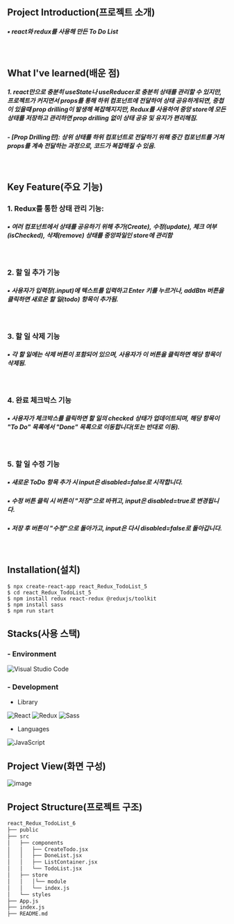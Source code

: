 ## Project Introduction(프로젝트 소개)
##### ▪ react와 redux를 사용해 만든 To Do List
<br/>

## What I've learned(배운 점)
##### 1. react만으로 충분히 useState나 useReducer로 충분히 상태를 관리할 수 있지만, 프로젝트가 커지면서 props를 통해 하위 컴포넌트에 전달하여 상태 공유하게되면, 중첩이 있을때 prop drilling이 발생해 복잡해지지만, Redux를 사용하여 중앙 store에 모든 상태를 저장하고 관리하면 prop drilling 없이 상태 공유 및 유지가 편리해짐.
##### - [Prop Drilling란]: 상위 상태를 하위 컴포넌트로 전달하기 위해 중간 컴포넌트를 거쳐 props를 계속 전달하는 과정으로, 코드가 복잡해질 수 있음.
<br/>

## Key Feature(주요 기능)
### 1. Redux를 통한 상태 관리 기능:
##### ▪ 여러 컴포넌트에서 상태를 공유하기 위해 추가(Create), 수정(update), 체크 여부(isChecked), 삭제(remove) 상태를 중앙파일인 store에 관리함
<br/>

### 2. 할 일 추가 기능
##### ▪ 사용자가 입력창(.input)에 텍스트를 입력하고 Enter 키를 누르거나, addBtn 버튼을 클릭하면 새로운 할 일(todo) 항목이 추가됨.
<br/>

### 3. 할 일 삭제 기능
##### ▪ 각 할 일에는 삭제 버튼이 포함되어 있으며, 사용자가 이 버튼을 클릭하면 해당 항목이 삭제됨.
<br/>

### 4. 완료 체크박스 기능
##### ▪ 사용자가 체크박스를 클릭하면 할 일의 checked 상태가 업데이트되며, 해당 항목이 "To Do" 목록에서 "Done" 목록으로 이동합니다(또는 반대로 이동).
<br/>

### 5. 할 일 수정 기능
##### ▪ 새로운 ToDo 항목 추가 시 input은 disabled=false로 시작합니다.
##### ▪ 수정 버튼 클릭 시 버튼이 "저장"으로 바뀌고, input은 disabled=true로 변경됩니다.
##### ▪ 저장 후 버튼이 "수정"으로 돌아가고, input은 다시 disabled=false로 돌아갑니다.
<br/>

## Installation(설치)
```
$ npx create-react-app react_Redux_TodoList_5
$ cd react_Redux_TodoList_5
$ npm install redux react-redux @reduxjs/toolkit
$ npm install sass
$ npm run start
```

## Stacks(사용 스택)
### - Environment
![Visual Studio Code](https://img.shields.io/badge/Visual%20Studio%20Code-007ACC?style=for-the-badge&logo=Visual%20Studio%20Code&logoColor=white)
<br/>

### - Development
- Library

![React](https://img.shields.io/badge/React-20232A?style=for-the-badge&logo=react&logoColor=61DAFB)
![Redux](https://img.shields.io/badge/Redux-764ABC?style=for-the-badge&logo=Redux&logoColor=white)
![Sass](https://img.shields.io/badge/Sass-CC6699?style=for-the-badge&logo=Sass&logoColor=white)
<br/>
  
- Languages

![JavaScript](https://img.shields.io/badge/JavaScript-F7DF1E?style=for-the-badge&logo=Javascript&logoColor=white)
<br/>

## Project View(화면 구성)
![image](https://github.com/user-attachments/assets/9e029fc2-c461-4c7d-a5f9-83238a925576)


## Project Structure(프로젝트 구조)
```markdown
react_Redux_TodoList_6
├── public
├── src
│   ├── components
│   │   ├── CreateTodo.jsx
│   │   ├── DoneList.jsx
│   │   ├── ListContainer.jsx
│   │   └── TodoList.jsx
│   ├── store
│   │   │└── module
│   │   └── index.js
│   └── styles
├── App.js
├── index.js
├── README.md
```
